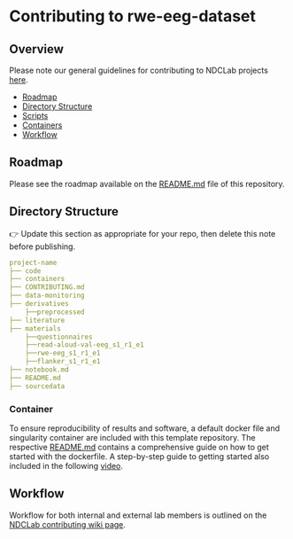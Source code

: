 # Contributing to rwe-eeg-dataset

## Overview
Please note our general guidelines for contributing to NDCLab projects [here](https://ndclab.github.io/wiki/docs/contributing.html).

* [Roadmap](#Roadmap)  
* [Directory Structure](#Directory-Structure)  
* [Scripts](#Scripts)
* [Containers](#Containers)  
* [Workflow](#Workflow)  


## Roadmap
Please see the roadmap available on the [README.md](README.md) file of this repository.


## Directory Structure
:point_right: Update this section as appropriate for your repo, then delete this note before publishing.

```yml
project-name
├── code
├── containers
├── CONTRIBUTING.md
├── data-monitoring
├── derivatives
    ├──preprocessed
├── literature
├── materials
    ├──questionnaires
    ├──read-aloud-val-eeg_s1_r1_e1
    ├──rwe-eeg_s1_r1_e1
    ├──flanker_s1_r1_e1
├── notebook.md
├── README.md
├── sourcedata
```

### Container
To ensure reproducibility of results and software, a default docker file and singularity container are included with this template repository. The respective [README.md](README.md) contains a comprehensive guide on how to get started with the dockerfile. A step-by-step guide to getting started also included in the following [video](https://www.youtube.com/watch?v=oO8n3y23b6M). 


## Workflow
Workflow for both internal and external lab members is outlined on the [NDCLab contributing wiki page](https://ndclab.github.io/wiki/docs/contributing.html). 
